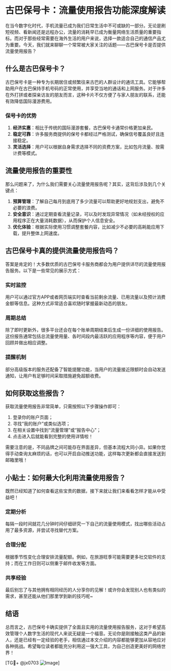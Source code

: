 # 古巴保号卡：流量使用报告功能深度解读

在当今数字化时代，手机流量已成为我们日常生活中不可或缺的一部分。无论是刷短视频、看新闻还是远程办公，流量的消耗早已成为衡量网络生活质量的重要指标。而对于那些经常需要在海外生活的用户来说，选择一款适合自己的通信产品尤为重要。今天，我们就来聊聊一个常常被大家关注的话题——古巴保号卡是否提供流量使用报告？

## 什么是古巴保号卡？

古巴保号卡是一种专为长期居住或频繁往来古巴的人群设计的通讯工具。它能够帮助用户在古巴保持手机号码的正常使用，并享受当地的通话和上网服务。对于许多在外打拼或者探亲访友的朋友而言，这种卡片不仅方便了与家人朋友的联系，还能有效降低国际漫游费用。

### 保号卡的优势

1. **经济实惠**：相比于传统的国际漫游套餐，古巴保号卡通常价格更加亲民。
2. **稳定可靠**：许多服务商提供的保号卡都经过严格测试，确保信号覆盖良好且连接稳定。
3. **灵活选择**：用户可以根据自身需求选择不同的资费方案，比如包月流量、按需计费等模式。

## 流量使用报告的重要性

那么问题来了，为什么我们需要关心流量使用报告呢？其实，这背后涉及到几个关键点：

1. **预算管理**：了解自己每月到底用了多少流量可以帮助更好地规划支出，避免不必要的浪费。
2. **安全意识**：通过定期查看流量记录，可以及时发现异常情况（如未经授权的应用程序正在大量消耗数据），从而保护个人信息安全。
3. **优化体验**：根据实际使用习惯调整套餐内容，比如减少不必要的高耗能应用下载，提升整体上网速度。

## 古巴保号卡真的提供流量使用报告吗？

答案是肯定的！大多数优质的古巴保号卡服务商都会为用户提供详尽的流量使用报告服务。以下是一些常见的展示方式：

### 实时监控
用户可以通过官方APP或者网页端实时查看当前剩余流量、已用流量以及预计消费金额等信息。这种方式非常适合喜欢随时掌握最新动态的朋友。

### 周期总结
除了即时更新外，很多平台还会在每个账单周期结束后生成一份详细的使用报告。这份报告通常包括总流量使用量、各时间段内最活跃的应用程序等内容，便于用户回顾并做出相应调整。

### 提醒机制
部分高级版本的服务还配备了智能提醒功能，当用户的流量接近限额时会自动发送通知，让用户有足够时间采取措施避免超额收费。

## 如何获取这些报告？

获取流量使用报告非常简单，只需按照以下步骤操作即可：

1. 登录你的账户页面；
2. 寻找“我的账户”或类似选项；
3. 在相关设置中找到“流量管理”或“报告中心”；
4. 点击进入后就能看到完整的使用详情啦！

需要注意的是，不同品牌之间可能存在界面差异，但基本流程大同小异。如果你觉得手动查询太麻烦的话，也可以开启自动推送功能，这样每次更新都会直接发送到邮箱里哦！

## 小贴士：如何最大化利用流量使用报告？

既然已经知道了如何查看这些宝贵的数据，接下来就让我们来看看怎样才能从中受益吧！

### 定期分析
每隔一段时间就花几分钟时间仔细研究一下自己的流量使用模式，找出哪些活动占用了最多资源，并尝试寻找替代方案。

### 合理分配
根据季节性变化合理安排流量配额。例如，在旅游旺季可能需要更多社交软件的支持；而在工作日则可以侧重于邮件收发等方面。

### 共享经验
最后别忘了与其他拥有相同经历的人分享你的见解！或许你会发现别人也有类似的需求，甚至还能从他们那里学到新的技巧呢~

## 结语

总而言之，古巴保号卡确实提供了全面且实用的流量使用报告服务，这对于希望高效管理个人数字生活的现代人来说无疑是一个福音。无论你是刚接触这类产品的新人，还是已经有一定经验的老手，相信通过本文介绍的内容都能够更加从容地应对各种挑战。希望每位读者都能充分利用这一强大工具，为自己创造更美好的网络世界！

[TG💪+ @jx0703 ![Image](https://github.com/user-attachments/assets/dbca1d08-cadb-493c-b0ec-ad6f7a83f270)]